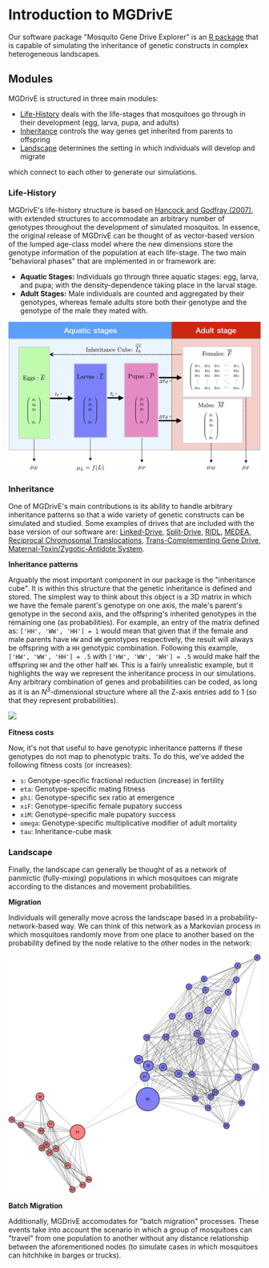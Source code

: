 # Introduction to MGDrivE

Our software package "Mosquito Gene Drive Explorer" is an [R package](https://cran.r-project.org/web/packages/MGDrivE/index.html) that is capable of simulating the inheritance of genetic constructs in complex heterogeneous landscapes.
## Modules

MGDrivE is structured in three main modules:

* [Life-History](#life-history) deals with the life-stages that mosquitoes go through in their development (egg, larva, pupa, and adults)
* [Inheritance](#inheritance) controls the way genes get inherited from parents to offspring
* [Landscape](#landscape) determines the setting in which individuals will develop and migrate

which connect to each other to generate our simulations.

### Life-History

MGDrivE's life-history structure is based on [Hancock and Godfray (2007)](https://malariajournal.biomedcentral.com/articles/10.1186/1475-2875-6-98), with extended structures to accommodate an arbitrary number of genotypes throughout the development of simulated mosquitos. In essence, the original release of MGDrivE can be thought of as vector-based version of the lumped age-class model where the new dimensions store the genotype information of the population at each life-stage. The two main "behavioral phases" that are implemented in or framework are:

* **Aquatic Stages:** Individuals go through three aquatic stages: egg, larva, and pupa; with the density-dependence taking place in the larval stage.
* **Adult Stages:** Male individuals are counted and aggregated by their genotypes, whereas female adults store both their genotype and the genotype of the male they mated with.


![](./media/lifestages.jpg)


### Inheritance

One of MGDrivE's main contributions is its ability to handle arbitrary inheritance patterns so that a wide variety of genetic constructs can be simulated and studied. Some examples of drives that are included with the base version of our software are: [Linked-Drive](https://github.com/MarshallLab/MGDrivE/blob/master/MGDrivE/R/Cube-CRISPR2MF.R), [Split-Drive](https://github.com/MarshallLab/MGDrivE/blob/master/MGDrivE/R/Cube-SplitDrive.R), [RIDL](https://github.com/MarshallLab/MGDrivE/blob/master/MGDrivE/R/Cube-RIDL.R), [MEDEA](https://github.com/MarshallLab/MGDrivE/blob/master/MGDrivE/R/Cube-MEDEA.R), [Reciprocal Chromosomal Translocations](https://github.com/MarshallLab/MGDrivE/blob/master/MGDrivE/R/Cube-RecTrans.R), [Trans-Complementing Gene Drive](https://github.com/MarshallLab/MGDrivE/blob/master/MGDrivE/R/Cube-tGD.R), [Maternal-Toxin/Zygotic-Antidote System](https://github.com/MarshallLab/MGDrivE/blob/master/MGDrivE/R/Cube-1LocusTA.R).


**Inheritance patterns**

Arguably the most important component in our package is the "inheritance cube". It is within this structure that the genetic inheritance is defined and stored. The simplest way to think about this object is a 3D matrix in which we have the female parent's genotype on one axis, the male's parent's genotype in the second axis, and the offspring's inherited genotypes in the remaining one (as probabilities). For example, an entry of the matrix defined as: `['HH', 'WW', 'HH'] = 1` would mean that given that if the female and male parents have `HW` and `WW` genotypes respectively, the result will always be offspring with a `HH` genotypic combination. Following this example, `['HW', 'WW', 'HH'] = .5` with `['HW', 'WW', 'WH'] = .5` would make half the offspring `HH` and the other half `WH`. This is a fairly unrealistic example, but it highlights the way we represent the inheritance process in our simulations. Any arbitrary combination of genes and probabilities can be coded, as long as it is an $N^3$-dimensional structure where all the Z-axis entries add to 1 (so that they represent probabilities).

![](https://marshalllab.github.io/MGDrivE/images/crispr.jpg)


**Fitness costs**

Now, it's not that useful to have genotypic inheritance patterns if these genotypes do not map to phenotypic traits. To do this, we've added the following fitness costs (or increases):

* `s`: Genotype-specific fractional reduction (increase) in fertility
* `eta`: Genotype-specific mating fitness
* `phi`: Genotype-specific sex ratio at emergence
* `xiF`: Genotype-specific female pupatory success
* `xiM`: Genotype-specific male pupatory success
* `omega`: Genotype-specific multiplicative modifier of adult mortality
* `tau`: Inheritance-cube mask


### Landscape

Finally, the landscape can generally be thought of as a network of panmictic (fully-mixing) populations in which mosquitoes can migrate according to the distances and movement probabilities.

**Migration**

Individuals will generally move across the landscape based in a probability-network-based way. We can think of this network as a Markovian process in which mosquitoes randomly move from one place to another based on the probability defined by the node relative to the other nodes in the network:

![](./media/landscape.jpg)


**Batch Migration**

Additionally, MGDrivE accomodates for "batch migration" processes. These events take into account the scenario in which a group of mosquitoes can "travel" from one population to another without any distance relationship between the aforementioned nodes (to simulate cases in which mosquitoes can hitchhike in barges or trucks).